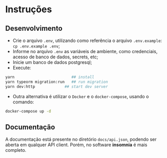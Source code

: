 # Instruções

## Desenvolvimento

- Crie o arquivo `.env`, utilizando como referência o arquivo `.env.example`: `cp .env.example .env`;
- Informe no arquivo `.env` as variáveis de ambiente, como credenciais, acesso de banco de dados, secrets, etc;
- Inicie um banco de dados postgresql;
- Execute:

```bash
yarn                         ## install
yarn typeorm migration:run   ## run migration
yarn dev:http             ## start dev server
```

- Outra alternativa é utilizar o `Docker` e o `docker-compose`, usando o comando:

```bash
docker-compose up -d
```

## Documentação

A documentação está presente no diretório `docs/api.json`, podendo ser aberta em qualquer API client. Porém, no software **insomnia** é mais completo.
